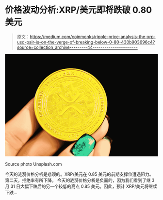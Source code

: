 # 价格波动分析:XRP/美元即将跌破 0.80 美元

> 原文：<https://medium.com/coinmonks/ripple-price-analysis-the-xrp-usd-pair-is-on-the-verge-of-breaking-below-0-80-430b903696c4?source=collection_archive---------44----------------------->

![](img/38500856ff423dc7e2e22084a63f8232.png)

Source photo Unsplash.com

今天的涟漪价格分析是悲观的。XRP/美元在 0.85 美元的前期支撑位遭遇阻力。
第二天，拒绝率有所下降。
今天的涟漪价格分析是负面的，因为我们看到了继 3 月 31 日大幅下跌后的另一个较低的高点 0.85 美元。因此，预计 XRP/美元将继续下跌…